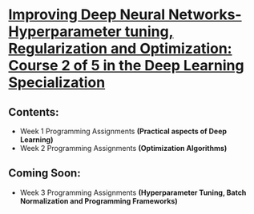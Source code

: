 # [Improving Deep Neural Networks- Hyperparameter tuning, Regularization and Optimization: Course 2 of 5 in the Deep Learning Specialization](https://www.coursera.org/learn/deep-neural-network)  
   
## Contents:
  * Week 1 Programming Assignments **(Practical aspects of Deep Learning)**
  * Week 2 Programming Assignments **(Optimization Algorithms)**
  


## Coming Soon:
  * Week 3 Programming Assignments **(Hyperparameter Tuning, Batch Normalization and Programming Frameworks)**
  
